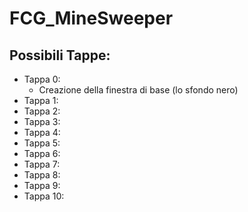 # FCG_MineSweeper
## Possibili Tappe: 
- Tappa 0:
  * Creazione della finestra di base (lo sfondo nero) 
- Tappa 1:
- Tappa 2:
- Tappa 3:
- Tappa 4:
- Tappa 5:
- Tappa 6:
- Tappa 7:
- Tappa 8:
- Tappa 9:
- Tappa 10: 
